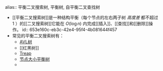 alias:: 平衡二叉搜索树, 平衡树, 自平衡二叉查找树

- [[平衡二叉搜索树]]是一种结构平衡（每个节点的左右两子树 *高度差* 都不超过 1 ）的[[二叉搜索树]]它能在 $O(\log n)$ 内完成[[插入]]、[[查找]]和[[删除]]操作。
  id:: 653e160c-eb3c-42e4-95f4-4b081644f457
- 常见的平衡二叉搜索树有：
	- [AVL树](https://zh.wikipedia.org/wiki/AVL%E6%A0%91)
	- [[红黑树]]
	- [Treap](https://zh.wikipedia.org/wiki/Treap)
	- [节点大小平衡树](https://zh.wikipedia.org/w/index.php?title=%E8%8A%82%E7%82%B9%E5%A4%A7%E5%B0%8F%E5%B9%B3%E8%A1%A1%E6%A0%91&action=edit&redlink=1)
	-